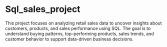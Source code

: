 # Sql_sales_project
This project focuses on analyzing retail sales data to uncover insights about customers, products, and sales performance using SQL. The goal is to understand buying patterns, top-performing products, sales trends, and customer behavior to support data-driven business decisions.
